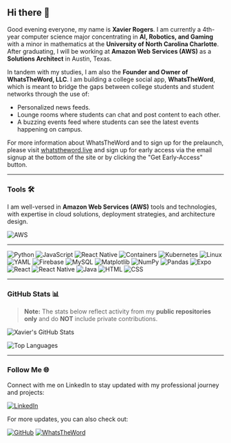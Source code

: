 ## Hi there 👋

Good evening everyone, my name is **Xavier Rogers**. I am currently a 4th-year computer science major concentrating in **AI, Robotics, and Gaming** with a minor in mathematics at the **University of North Carolina Charlotte**. After graduating, I will be working at **Amazon Web Services (AWS)** as a **Solutions Architect** in Austin, Texas.

In tandem with my studies, I am also the **Founder and Owner of WhatsTheWord, LLC**. I am building a college social app, **WhatsTheWord**, which is meant to bridge the gaps between college students and student networks through the use of:

- Personalized news feeds.
- Lounge rooms where students can chat and post content to each other.
- A buzzing events feed where students can see the latest events happening on campus.

For more information about WhatsTheWord and to sign up for the prelaunch, please visit [whatstheword.live](https://whatstheword.live) and sign up for early access via the email signup at the bottom of the site or by clicking the "Get Early-Access" button.

---

### Tools 🛠️

I am well-versed in **Amazon Web Services (AWS)** tools and technologies, with expertise in cloud solutions, deployment strategies, and architecture design.

![AWS](https://img.shields.io/badge/AWS-%23FF9900.svg?style=for-the-badge&logo=amazon-web-services&logoColor=white)

---

![Python](https://img.shields.io/badge/Python-3776AB?style=for-the-badge&logo=python&logoColor=white)
![JavaScript](https://img.shields.io/badge/JavaScript-F7DF1E?style=for-the-badge&logo=javascript&logoColor=black)
![React Native](https://img.shields.io/badge/React_Native-61DAFB?style=for-the-badge&logo=react&logoColor=black)
![Containers](https://img.shields.io/badge/Containers-2496ED?style=for-the-badge&logo=docker&logoColor=white)
![Kubernetes](https://img.shields.io/badge/Kubernetes-326CE5?style=for-the-badge&logo=kubernetes&logoColor=white)
![Linux](https://img.shields.io/badge/Linux-FCC624?style=for-the-badge&logo=linux&logoColor=black)
![YAML](https://img.shields.io/badge/YAML-000000?style=for-the-badge&logo=yaml&logoColor=white)
![Firebase](https://img.shields.io/badge/Firebase-039BE5?style=for-the-badge&logo=Firebase&logoColor=white)
![MySQL](https://img.shields.io/badge/MySQL-4479A1?style=for-the-badge&logo=mysql&logoColor=fff)
![Matplotlib](https://custom-icon-badges.demolab.com/badge/Matplotlib-71D291?style=for-the-badge&logo=matplotlib&logoColor=fff)
![NumPy](https://img.shields.io/badge/NumPy-4DABCF?style=for-the-badge&logo=numpy&logoColor=fff)
![Pandas](https://img.shields.io/badge/Pandas-150458?style=for-the-badge&logo=pandas&logoColor=fff)
![Expo](https://img.shields.io/badge/Expo-000020?style=for-the-badge&logo=expo&logoColor=fff)
![React](https://img.shields.io/badge/React-%2320232a.svg?style=for-the-badge&logo=react&logoColor=%2361DAFB)
![React Native](https://img.shields.io/badge/React_Native-%2320232a.svg?style=for-the-badge&logo=react&logoColor=%2361DAFB)
![Java](https://img.shields.io/badge/Java-%23ED8B00.svg?logo=openjdk&style=for-the-badge&logoColor=white)
![HTML](https://img.shields.io/badge/HTML-%23E34F26.svg?logo=html5&style=for-the-badge&logoColor=white)
![CSS](https://img.shields.io/badge/CSS-1572B6?logo=css3&style=for-the-badge&logoColor=fff)

---

### GitHub Stats 📊

> **Note:** The stats below reflect activity from my **public repositories only** and do **NOT** include private contributions.

![Xavier's GitHub Stats](https://github-readme-stats.vercel.app/api?username=Astroid45&show_icons=true&theme=radical)

![Top Languages](https://github-readme-stats.vercel.app/api/top-langs/?username=Astroid45&layout=compact&theme=radical)

---

### Follow Me 🌐

Connect with me on LinkedIn to stay updated with my professional journey and projects:

[![LinkedIn](https://custom-icon-badges.demolab.com/badge/LinkedIn-0A66C2?style=for-the-badge&logo=linkedin-white&logoColor=fff)](https://www.linkedin.com/in/xrogers45/)

For more updates, you can also check out:

[![GitHub](https://img.shields.io/badge/GitHub-181717?style=for-the-badge&logo=github&logoColor=white)](https://github.com/Astroid45)  [![WhatsTheWord](https://img.shields.io/badge/WhatsTheWord-%23000000.svg?style=for-the-badge&logo=globe&logoColor=white)](https://whatstheword.live)




